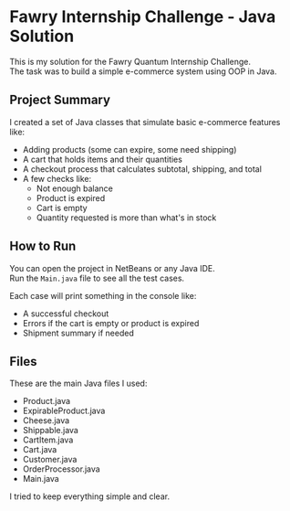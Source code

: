 # Fawry Internship Challenge - Java Solution

This is my solution for the Fawry Quantum Internship Challenge.  
The task was to build a simple e-commerce system using OOP in Java.

## Project Summary

I created a set of Java classes that simulate basic e-commerce features like:

- Adding products (some can expire, some need shipping)
- A cart that holds items and their quantities
- A checkout process that calculates subtotal, shipping, and total
- A few checks like:
  - Not enough balance
  - Product is expired
  - Cart is empty
  - Quantity requested is more than what's in stock

## How to Run

You can open the project in NetBeans or any Java IDE.  
Run the `Main.java` file to see all the test cases.

Each case will print something in the console like:

- A successful checkout
- Errors if the cart is empty or product is expired
- Shipment summary if needed

## Files

These are the main Java files I used:

- Product.java
- ExpirableProduct.java
- Cheese.java
- Shippable.java
- CartItem.java
- Cart.java
- Customer.java
- OrderProcessor.java
- Main.java

I tried to keep everything simple and clear.

